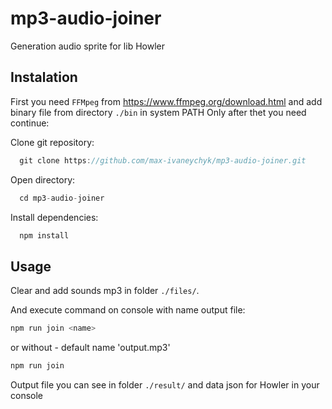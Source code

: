 # mp3-audio-joiner
Generation audio sprite for lib Howler

## Instalation
  First you need `FFMpeg` from https://www.ffmpeg.org/download.html and add binary file from directory `./bin` in system PATH
  Only after thet you need continue:
   
  Clone git repository:
```javascript
  git clone https://github.com/max-ivaneychyk/mp3-audio-joiner.git
```
Open directory:
```javascript
  cd mp3-audio-joiner
```
  Install dependencies:
```javascript
  npm install
```

## Usage

Clear and add sounds mp3 in folder `./files/`.

And execute command on console with name output file:
```javascript
npm run join <name> 
```  
  or without - default name 'output.mp3'
```javascript
npm run join 
```  
  
Output file you can see in folder `./result/` and data json for Howler in your console





